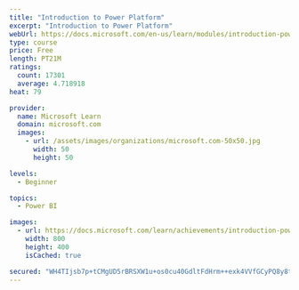 ```yaml
---
title: "Introduction to Power Platform"
excerpt: "Introduction to Power Platform"
webUrl: https://docs.microsoft.com/en-us/learn/modules/introduction-power-platform/
type: course
price: Free
length: PT21M
ratings:
  count: 17301
  average: 4.718918
heat: 79

provider:
  name: Microsoft Learn
  domain: microsoft.com
  images:
    - url: /assets/images/organizations/microsoft.com-50x50.jpg
      width: 50
      height: 50

levels:
  - Beginner

topics:
  - Power BI

images:
  - url: https://docs.microsoft.com/learn/achievements/introduction-power-platform-social.png
    width: 800
    height: 400
    isCached: true

secured: "WH4TIjsb7p+tCMgUD5rBRSXW1u+os0cu40GdltFdHrm++exk4VVfGCyPQ8y8t7s/raAVjUKV4yCEiI+f/IxB1gPHvSJ5nghBidrWbysgBmMRHXAnmnf2vYI0OggcyPyVT7xKsMoRzjdhsmbfDGb9KKUdk+QQOqj9DoeVC3CDQbOTOOSxvcvWvWdjDRYHNjUHYjg2BYiAiyySHrmwAw46iUpeLQp7NhOycR+7aC4sqnlVDjdpEHRx04IXT8pI+Q6xtGk9ud/SIfTAy93V+ES1eOYkf3Chg68FJ3NWqb73sSZfIyA4BwYtR+ai0rMW/3FD8FLqN+FTWEovRWr9F5QSI7x1nD1T3WtTNm5JOe2v8NR20TXWgYFV/3GoHsCKkPUfsRIBGmBK1WrxnTimzO6HPOU/V9J10JTtWDfw81Gy4MpHQ7mkbcxbnTf+hteFnEmK;Yn0SEGh4OGxJP6fNaNNaYw=="
---
```


